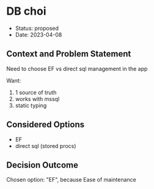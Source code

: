 # DB choi

* Status: proposed
* Date: 2023-04-08

## Context and Problem Statement

Need to choose EF vs direct sql management in the app

Want:
1) 1 source of truth
2) works with mssql
3) static typing

## Considered Options

* EF
* direct sql (stored procs)

## Decision Outcome

Chosen option: "EF", because Ease of maintenance
